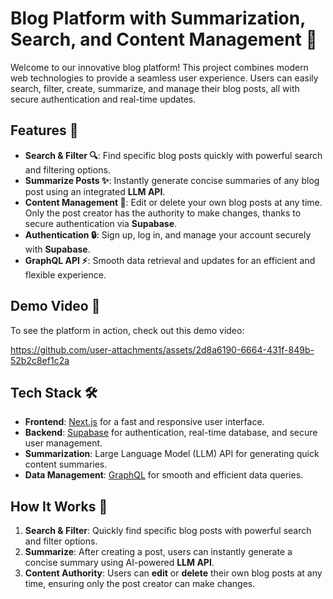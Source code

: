 # Blog Platform with Summarization, Search, and Content Management 🚀

Welcome to our innovative blog platform! This project combines modern web technologies to provide a seamless user experience. Users can easily search, filter, create, summarize, and manage their blog posts, all with secure authentication and real-time updates.

## Features 🌟

- **Search & Filter 🔍**: Find specific blog posts quickly with powerful search and filtering options.
- **Summarize Posts ✨**: Instantly generate concise summaries of any blog post using an integrated **LLM API**.
- **Content Management 📝**: Edit or delete your own blog posts at any time. Only the post creator has the authority to make changes, thanks to secure authentication via **Supabase**.
- **Authentication 🔒**: Sign up, log in, and manage your account securely with **Supabase**.
- **GraphQL API ⚡**: Smooth data retrieval and updates for an efficient and flexible experience.

## Demo Video 🎥
To see the platform in action, check out this demo video:

https://github.com/user-attachments/assets/2d8a6190-6664-431f-849b-52b2c8ef1c2a


## Tech Stack 🛠️

- **Frontend**: [Next.js](https://nextjs.org/) for a fast and responsive user interface.
- **Backend**: [Supabase](https://supabase.com/) for authentication, real-time database, and secure user management.
- **Summarization**: Large Language Model (LLM) API for generating quick content summaries.
- **Data Management**: [GraphQL](https://graphql.org/) for smooth and efficient data queries.

## How It Works 🚀

1. **Search & Filter**: Quickly find specific blog posts with powerful search and filter options.
2. **Summarize**: After creating a post, users can instantly generate a concise summary using AI-powered **LLM API**.
3. **Content Authority**: Users can **edit** or **delete** their own blog posts at any time, ensuring only the post creator can make changes.


